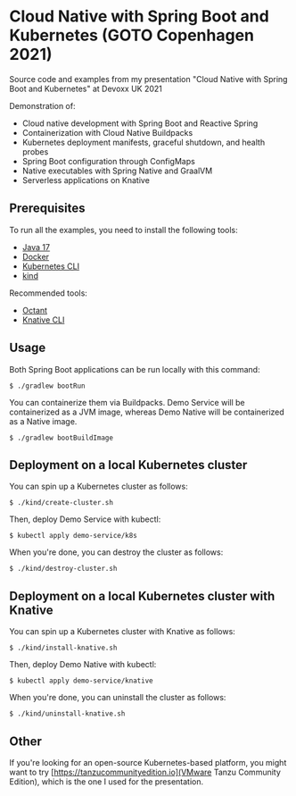 # Cloud Native with Spring Boot and Kubernetes (GOTO Copenhagen 2021)

Source code and examples from my presentation "Cloud Native with Spring Boot and Kubernetes" at Devoxx UK 2021

Demonstration of:

- Cloud native development with Spring Boot and Reactive Spring
- Containerization with Cloud Native Buildpacks
- Kubernetes deployment manifests, graceful shutdown, and health probes
- Spring Boot configuration through ConfigMaps
- Native executables with Spring Native and GraalVM
- Serverless applications on Knative

## Prerequisites

To run all the examples, you need to install the following tools:

* [Java 17](https://adoptium.net)
* [Docker](https://www.docker.com)
* [Kubernetes CLI](https://kubernetes.io/docs/tasks/tools/)
* [kind](https://kind.sigs.k8s.io/docs/)

Recommended tools:

* [Octant](https://octant.dev)
* [Knative CLI](https://knative.dev/docs/client/)

## Usage

Both Spring Boot applications can be run locally with this command:

```shell
$ ./gradlew bootRun
```

You can containerize them via Buildpacks. Demo Service will be containerized as a JVM image, whereas Demo Native will be containerized as a Native image.

```shell
$ ./gradlew bootBuildImage
```

## Deployment on a local Kubernetes cluster

You can spin up a Kubernetes cluster as follows:

```shell
$ ./kind/create-cluster.sh
```

Then, deploy Demo Service with kubectl:

```shell
$ kubectl apply demo-service/k8s
```

When you're done, you can destroy the cluster as follows:

```shell
$ ./kind/destroy-cluster.sh
```

## Deployment on a local Kubernetes cluster with Knative

You can spin up a Kubernetes cluster with Knative as follows:

```shell
$ ./kind/install-knative.sh
```

Then, deploy Demo Native with kubectl:

```shell
$ kubectl apply demo-service/knative
```

When you're done, you can uninstall the cluster as follows:

```shell
$ ./kind/uninstall-knative.sh
```

## Other

If you're looking for an open-source Kubernetes-based platform, you might want to try [https://tanzucommunityedition.io](VMware Tanzu Community Edition), which is the one I used for the presentation.
